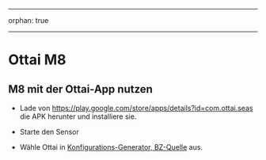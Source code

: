 - - -
orphan: true
- - -

# Ottai M8


## M8 mit der Ottai-App nutzen

-   Lade von <https://play.google.com/store/apps/details?id=com.ottai.seas> die APK herunter und installiere sie.

-   Starte den Sensor

- Wähle Ottai in [Konfigurations-Generator, BZ-Quelle](#Config-Builder-bg-source) aus.

